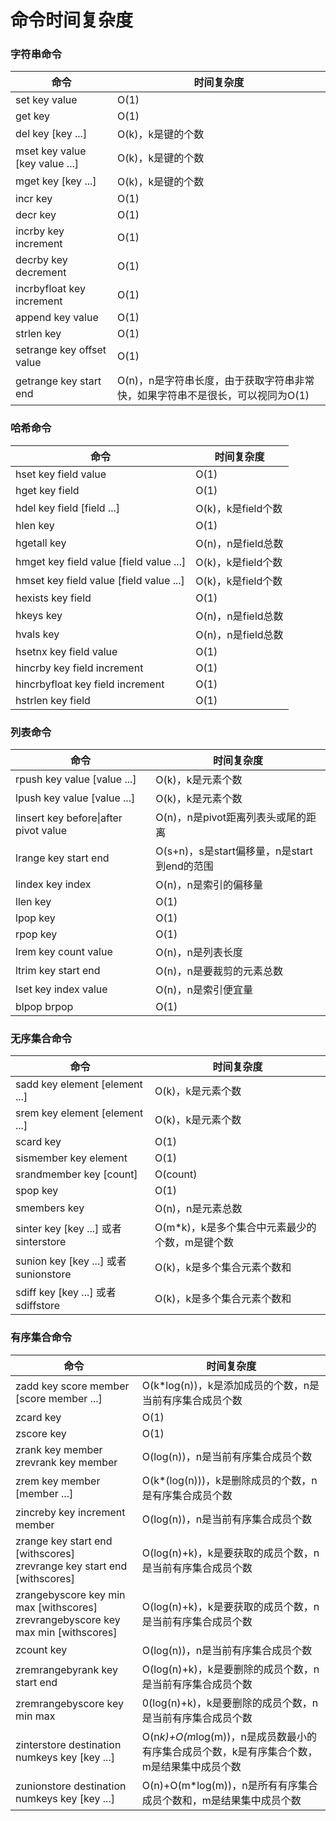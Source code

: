# 命令时间复杂度

<div id="string"></div>

###  字符串命令

| 命令 | 时间复杂度 |
| --- | --- |
| set key value | O(1) |
| get key | O(1) |
| del key [key ...] | O(k)，k是键的个数 |
| mset key value [key value ...] | O(k)，k是键的个数 |
| mget key [key ...] | O(k)，k是键的个数 |
| incr key | O(1) |
| decr key | O(1) |
| incrby key increment | O(1) |
| decrby key decrement | O(1) |
| incrbyfloat key increment | O(1) |
| append key value | O(1) |
| strlen key | O(1) |
| setrange key offset value | O(1) |
| getrange key start end | O(n)，n是字符串长度，由于获取字符串非常快，如果字符串不是很长，可以视同为O(1) |


<div id="hash"></div>

### 哈希命令

| 命令 | 时间复杂度 |
| --- | --- |
| hset key field value | O(1) |
| hget key field | O(1) |
| hdel key field [field ...] | O(k)，k是field个数 |
| hlen key | O(1) |
| hgetall key | O(n)，n是field总数 |
| hmget key field value [field value ...] | O(k)，k是field个数 |
| hmset key field value [field value ...] | O(k)，k是field个数 |
| hexists key field | O(1) |
| hkeys key | O(n)，n是field总数 |
| hvals key | O(n)，n是field总数 |
| hsetnx key field value | O(1) |
| hincrby key field increment | O(1) |
| hincrbyfloat key field increment | O(1) |
| hstrlen key field | O(1) |


<div id="list"></div>

### 列表命令

| 命令 | 时间复杂度 |
| --- | --- |
| rpush key value [value ...] | O(k)，k是元素个数 |
| lpush key value [value ...] | O(k)，k是元素个数 |
| linsert key before&#124;after pivot value | O(n)，n是pivot距离列表头或尾的距离 |
| lrange key start end | O(s+n)，s是start偏移量，n是start到end的范围 |
| lindex key index | O(n)，n是索引的偏移量 |
| llen key | O(1) |
| lpop key | O(1) |
| rpop key | O(1) |
| lrem key count value | O(n)，n是列表长度 |
| ltrim key start end | O(n)，n是要裁剪的元素总数 |
| lset key index value | O(n)，n是索引便宜量 |
| blpop brpop | O(1) |


<div id="unorderedSet"></div>

### 无序集合命令

| 命令 | 时间复杂度 |
| --- | --- |
| sadd key element [element ...] | O(k)，k是元素个数 |
| srem key element [element ...] | O(k)，k是元素个数 |
| scard key | O(1) |
| sismember key element | O(1) |
| srandmember key [count] | O(count) |
| spop key | O(1) |
| smembers key | O(n)，n是元素总数 |
| sinter key [key ...] 或者 sinterstore | O(m*k)，k是多个集合中元素最少的个数，m是键个数 |
| sunion key [key ...] 或者 sunionstore | O(k)，k是多个集合元素个数和 |
| sdiff key [key ...] 或者 sdiffstore | O(k)，k是多个集合元素个数和 |


<div id="ordered_set"></div>

### 有序集合命令

| 命令 | 时间复杂度 |
| --- | --- |
| zadd key score member [score member ...] | O(k*log(n))，k是添加成员的个数，n是当前有序集合成员个数 |
| zcard key | O(1) |
| zscore key | O(1) |
| zrank key member <br> zrevrank key member | O(log(n))，n是当前有序集合成员个数 |
| zrem key member [member ...] | O(k*(log(n)))，k是删除成员的个数，n是有序集合成员个数 |
| zincreby key increment member | O(log(n))，n是当前有序集合成员个数 |
| zrange key start end [withscores] <br> zrevrange key start end [withscores] | O(log(n)+k)，k是要获取的成员个数，n是当前有序集合成员个数 |
| zrangebyscore key min max [withscores] <br> zrevrangebyscore key max min [withscores] | O(log(n)+k)，k是要获取的成员个数，n是当前有序集合成员个数 |
| zcount key | O(log(n))，n是当前有序集合成员个数 |
| zremrangebyrank key start end | O(log(n)+k)，k是要删除的成员个数，n是当前有序集合成员个数 |
| zremrangebyscore key min max | 0(log(n)+k)，k是要删除的成员个数，n是当前有序集合成员个数 |
| zinterstore destination numkeys key [key ...] | O(n*k)+O(m*log(m))，n是成员数最小的有序集合成员个数，k是有序集合个数，m是结果集中成员个数 |
| zunionstore destination numkeys key [key ...] | O(n)+O(m*log(m))，n是所有有序集合成员个数和，m是结果集中成员个数 |
